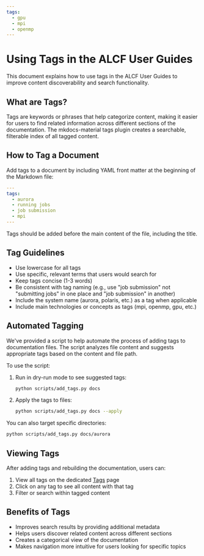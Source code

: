 ```yaml
---
tags:
  - gpu
  - mpi
  - openmp
---
```


# Using Tags in the ALCF User Guides

This document explains how to use tags in the ALCF User Guides to improve content discoverability and search functionality.

## What are Tags?

Tags are keywords or phrases that help categorize content, making it easier for users to find related information across different sections of the documentation. The mkdocs-material tags plugin creates a searchable, filterable index of all tagged content.

## How to Tag a Document

Add tags to a document by including YAML front matter at the beginning of the Markdown file:

```yaml
---
tags:
  - aurora
  - running jobs
  - job submission
  - mpi
---
```

Tags should be added before the main content of the file, including the title.

## Tag Guidelines

- Use lowercase for all tags
- Use specific, relevant terms that users would search for
- Keep tags concise (1-3 words)
- Be consistent with tag naming (e.g., use "job submission" not "submitting jobs" in one place and "job submission" in another)
- Include the system name (aurora, polaris, etc.) as a tag when applicable
- Include main technologies or concepts as tags (mpi, openmp, gpu, etc.)

## Automated Tagging

We've provided a script to help automate the process of adding tags to documentation files. The script analyzes file content and suggests appropriate tags based on the content and file path.

To use the script:

1. Run in dry-run mode to see suggested tags:
   ```bash
   python scripts/add_tags.py docs
   ```

2. Apply the tags to files:
   ```bash
   python scripts/add_tags.py docs --apply
   ```

You can also target specific directories:
   ```bash
   python scripts/add_tags.py docs/aurora
   ```

## Viewing Tags

After adding tags and rebuilding the documentation, users can:

1. View all tags on the dedicated [Tags](tags.md) page
2. Click on any tag to see all content with that tag
3. Filter or search within tagged content

## Benefits of Tags

- Improves search results by providing additional metadata
- Helps users discover related content across different sections
- Creates a categorical view of the documentation
- Makes navigation more intuitive for users looking for specific topics 